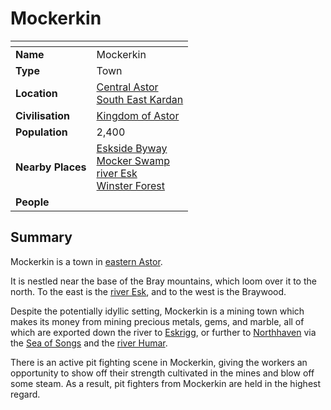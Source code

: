 # Mockerkin

| []() | |
| --- | --- |
| **Name** | Mockerkin |
| **Type** | Town |
| **Location** | [Central Astor](../regions/central-astor.md)<br>[South East Kardan](../regions/south-east-kardan.md) |
| **Civilisation** | [Kingdom of Astor](../../civilisations/kingdom-of-astor/kingdom-of-astor.md) |
| **Population** | 2,400 |
| **Nearby Places** | [Eskside Byway](../roads/eskside-byway.md)<br>[Mocker Swamp](../forests/mocker-swamp.md)<br>[river Esk](../rivers-lakes/river-esk.md)<br>[Winster Forest](../forests/winster-forest.md) |
| **People** | |

## Summary

Mockerkin is a town in [eastern Astor](../regions/eastern-astor.md).

It is nestled near the base of the Bray mountains, which loom over it to the north. To the east is the [river Esk](../rivers-lakes/river-esk.md), and to the west is the Braywood.

Despite the potentially idyllic setting, Mockerkin is a mining town which makes its money from mining precious metals, gems, and marble, all of which are exported down the river to [Eskrigg](../cities/eskrigg.md), or further to [Northhaven](../cities/northhaven.md) via the [Sea of Songs](../seas/sea-of-songs.md) and the [river Humar](../rivers-lakes/river-humar.md).

There is an active pit fighting scene in Mockerkin, giving the workers an opportunity to show off their strength cultivated in the mines and blow off some steam. As a result, pit fighters from Mockerkin are held in the highest regard.
